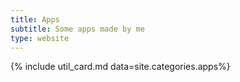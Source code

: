 ```yaml
---
title: Apps
subtitle: Some apps made by me
type: website
---
```

{% include util_card.md data=site.categories.apps%}